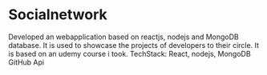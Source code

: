 # Socialnetwork
Developed an webapplication based on reactjs, nodejs and MongoDB database. It is used to showcase the projects of developers to their circle. It is based on an udemy course i took.
TechStack:
  React, nodejs, MongoDB
  GitHub Api
